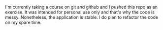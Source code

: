 I'm currently taking a course on git and github and I pushed this repo as an exercise. It was intended for personal use only and that's why the code is messy. Nonetheless, the application is stable. 
I do plan to refactor the code on my spare time. 
